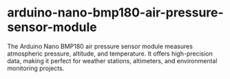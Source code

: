 # arduino-nano-bmp180-air-pressure-sensor-module
The Arduino Nano BMP180 air pressure sensor module measures atmospheric pressure, altitude, and temperature. It offers high-precision data, making it perfect for weather stations, altimeters, and environmental monitoring projects.

